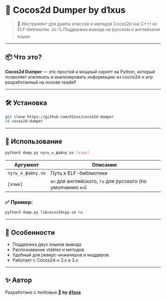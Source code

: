 # 🌸 Cocos2d Dumper by d1xus

> 🧠 Инструмент для дампа классов и методов Cocos2d (на C++) из ELF-библиотек .so
> 🔍 Поддержка вывода на русском и английском языке

---

## 📦 Что это?

**Cocos2d Dumper** — это простой и мощный скрипт на Python, который позволяет извлекать и анализировать информацию из cocos2d-x игр разработанный на основе readelf

---

## 🛠️ Установка

```bash
git clone https://github.com/d1xus/cocos2d-dumper
cd cocos2d-dumper
```

---

## 🚀 Использование

```bash
python3 dump.py путь_к_файлу.so [язык]
```

| Аргумент          | Описание                                                    |
| ----------------- | ----------------------------------------------------------- |
| `путь_к_файлу.so` | Путь к ELF-библиотеке                                       |
| `[язык]`          | `en` для английского, `ru` для русского (по умолчанию `en`) |

### ✅ Пример:

```bash
python3 dump.py libcocos2dcpp.so ru
```

---

## 📌 Особенности

* Поддержка двух языков вывода
* Распознавание vtables и методов
* Удобный для реверс-инженеров и моддеров
* Работает с Cocos2d-x 2.x и 3.x

---

## ✨ Автор

Разработано с любовью 💜
**by [d1xus](https://github.com/d1xus)**
